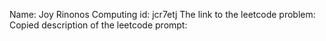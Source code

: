 Name: Joy Rinonos
Computing id: jcr7etj
The link to the leetcode problem:
Copied description of the leetcode prompt: